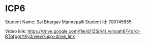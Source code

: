 # ICP6
Student Name: Sai Bhargav Mannepalli
Student Id: 700745855

Video link: https://drive.google.com/file/d/1ZSj44l_wrsoah6F4drcI-RTqfpgrYKy3/view?usp=drive_link
